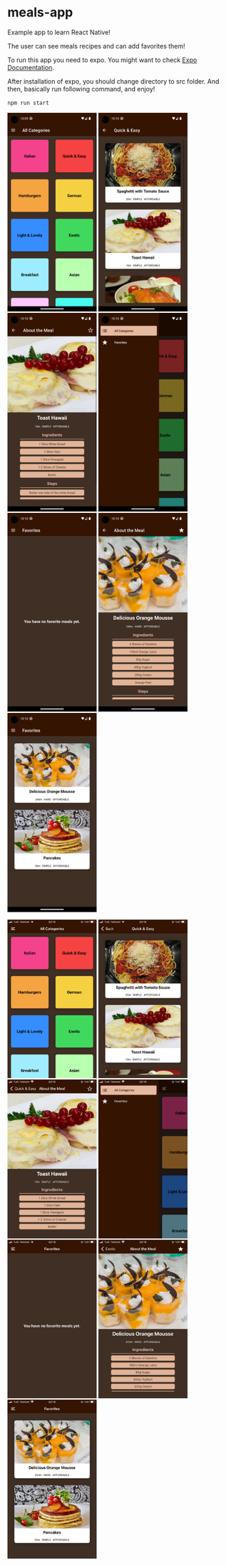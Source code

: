 # meals-app

Example app to learn React Native!

The user can see meals recipes and can add favorites them!

To run this app you need to expo. You might want to check [Expo Documentation](https://docs.expo.dev/get-started/installation/).

After installation of expo, you should change directory to src folder. And then, basically run following command, and enjoy!

```bash
npm run start
```

<img src="./images/android1.png" width="200"/> <img src="./images/android2.png" width="200"/> <img src="./images/android3.png" width="200"/> <img src="./images/android4.png" width="200"/> <img src="./images/android5.png" width="200"/> <img src="./images/android6.png" width="200"/> <img src="./images/android7.png" width="200"/>

<img src="./images/ios1.jpeg" width="200"/> <img src="./images/ios2.jpeg" width="200"/> <img src="./images/ios3.jpeg" width="200"/> <img src="./images/ios4.jpeg" width="200"/> <img src="./images/ios5.jpeg" width="200"/> <img src="./images/ios6.jpeg" width="200"/> <img src="./images/ios7.jpeg" width="200"/>
